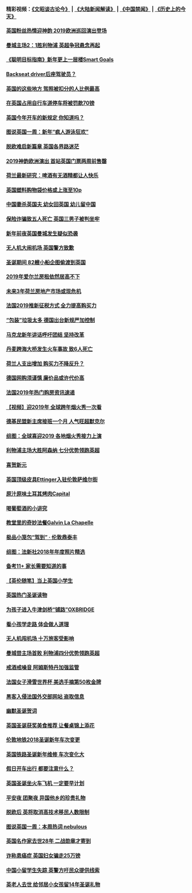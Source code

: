 #### 精彩视频：[《文昭谈古论今》](https://github.com/gfw-breaker/wenzhao/blob/master/README.md?t=01072131) | [《大陆新闻解读》](https://github.com/gfw-breaker/ntdtv-comedy/blob/master/README.md?t=01072131) | [《中国禁闻》](https://github.com/gfw-breaker/ntdtv-news/blob/master/README.md?t=01072131) | [《历史上的今天》](https://github.com/gfw-breaker/today-in-history/blob/master/README.md?t=01072131) 

#### [英国粉丝热情迎神韵 2019欧洲巡回演出登场](../pages/nsc974/n10958683.md?t=01072131) 

#### [曼城主场2：1胜利物浦 英超争冠悬念再起](../pages/nsc974/n10954843.md?t=01072131) 

#### [《聪明目标指南》新年更上一层楼Smart Goals](../pages/nsc974/n10954583.md?t=01072131) 

#### [Backseat driver后座驾驶员？](../pages/nsc974/n10954192.md?t=01072131) 

#### [英国的这些地方 驾照被扣分的人比例最高](../pages/nsc974/n10954152.md?t=01072131) 

#### [在英国占用自行车道停车将被罚款70镑](../pages/nsc974/n10954142.md?t=01072131) 

#### [英国今年开车的新规定 你知道吗？](../pages/nsc974/n10953267.md?t=01072131) 

#### [图说英国一周：新年“疯人游泳狂欢”](../pages/nsc974/n10953234.md?t=01072131) 

#### [脱欧难启新篇章 英国各界路迷茫](../pages/nsc974/n10951727.md?t=01072131) 

#### [2019神韵欧洲演出 首站英国门票两周前售罄](../pages/nsc974/n10951678.md?t=01072131) 

#### [荷兰最新研究：啤酒有无酒精都让人快乐](../pages/nsc974/n10950834.md?t=01072131) 

#### [英国塑料购物袋价格或上涨至10p](../pages/nsc974/n10951770.md?t=01072131) 

#### [中国妻杀英国夫 幼女回英国 幼儿留中国](../pages/nsc974/n10951754.md?t=01072131) 

#### [保险诈骗致五人死亡 英国三男子被判坐牢](../pages/nsc974/n10951747.md?t=01072131) 

#### [新年前夜英国曼城发生疑似恐袭](../pages/nsc974/n10951741.md?t=01072131) 

#### [无人机大闹机场 英国警方致歉](../pages/nsc974/n10951733.md?t=01072131) 

#### [圣诞期间 82艘小船企图偷渡到英国](../pages/nsc974/n10951711.md?t=01072131) 

#### [2019年爱尔兰房租依然居高不下](../pages/nsc974/n10950906.md?t=01072131) 

#### [未来3年荷兰房地产市场或现危机](../pages/nsc974/n10950888.md?t=01072131) 

#### [法国2019推新征税方式 全力提高购买力](../pages/nsc974/n10946987.md?t=01072131) 

#### [“包装”垃圾太多 德国出台新规严加控制](../pages/nsc974/n10948358.md?t=01072131) 

#### [马克龙新年讲话呼吁团结 坚持改革](../pages/nsc974/n10947012.md?t=01072131) 

#### [丹麦跨海大桥发生火车事故 致6人死亡](../pages/nsc974/n10948353.md?t=01072131) 

#### [荷兰人支出增加 购买力不降反升？](../pages/nsc974/n10948390.md?t=01072131) 

#### [德国网购须谨慎 廉价品或许代价高](../pages/nsc974/n10948233.md?t=01072131) 

#### [法国2019年热门购房资讯速递](../pages/nsc974/n10947033.md?t=01072131) 

#### [【视频】迎2019年 全球跨年烟火秀一次看](../pages/nsc974/n10946627.md?t=01072131) 

#### [德基民盟新主席接班一个月 人气旺超默克尔](../pages/nsc974/n10946634.md?t=01072131) 

#### [组图：全球喜迎2019 各地烟火秀接力上演](../pages/nsc974/n10945584.md?t=01072131) 

#### [利物浦主场大胜阿森纳 七分优势领跑英超](../pages/nsc974/n10945421.md?t=01072131) 

#### [喜贺新元](../pages/nsc974/n10936605.md?t=01072131) 

#### [英国顶级皮具Ettinger入驻伦敦萨维尔街](../pages/nsc974/n10936595.md?t=01072131) 

#### [原汁原味土耳其烤肉Capital](../pages/nsc974/n10936573.md?t=01072131) 

#### [喝葡萄酒的小讲究](../pages/nsc974/n10936535.md?t=01072131) 

#### [教堂里的奇妙法餐Galvin La Chapelle](../pages/nsc974/n10935913.md?t=01072131) 

#### [极品小笼包“驾到” · 伦敦鼎泰丰](../pages/nsc974/n10935791.md?t=01072131) 

#### [组图：法新社2018年年度照片精选](../pages/nsc974/n10935213.md?t=01072131) 

#### [备考11+ 家长需要知道的事](../pages/nsc974/n10934312.md?t=01072131) 

#### [【英伦随笔】当上英国小学生](../pages/nsc974/n10934305.md?t=01072131) 

#### [英国热门圣诞读物](../pages/nsc974/n10934285.md?t=01072131) 

#### [为孩子进入牛津剑桥“铺路”OXBRIDGE](../pages/nsc974/n10934233.md?t=01072131) 

#### [看小孩学走路 体会做人道理](../pages/nsc974/n10934169.md?t=01072131) 

#### [无人机闯机场  十万旅客受影响](../pages/nsc974/n10934028.md?t=01072131) 

#### [曼城尝主场首败 利物浦四分优势领跑英超](../pages/nsc974/n10932818.md?t=01072131) 

#### [戒酒戒噪音 阿姆斯特丹加强监管](../pages/nsc974/n10928070.md?t=01072131) 

#### [法国女子滑雪世界杯 美选手摘第50枚金牌](../pages/nsc974/n10927351.md?t=01072131) 

#### [黑客入侵法国外交部网站 盗取信息](../pages/nsc974/n10927269.md?t=01072131) 

#### [幽默圣诞贺词](../pages/nsc974/n10926672.md?t=01072131) 

#### [英国圣诞获奖美食推荐 让餐桌锦上添花](../pages/nsc974/n10926641.md?t=01072131) 

#### [伦敦地铁2018圣诞新年车次变更](../pages/nsc974/n10926629.md?t=01072131) 

#### [英国铁路圣诞新年维修 车次变化大](../pages/nsc974/n10926618.md?t=01072131) 

#### [假日开车出行 都要注意什么？](../pages/nsc974/n10926610.md?t=01072131) 

#### [英国圣诞坐火车飞机 一定要早计划](../pages/nsc974/n10926599.md?t=01072131) 

#### [平安夜 团聚夜 异国他乡的珍贵礼物](../pages/nsc974/n10925634.md?t=01072131) 

#### [脱欧后 英将取消高技术移民人数限制](../pages/nsc974/n10924981.md?t=01072131) 

#### [图说英国一周：本周热词 nebulous](../pages/nsc974/n10925020.md?t=01072131) 

#### [英国名作家去世28年 二战勋章才寄到](../pages/nsc974/n10925014.md?t=01072131) 

#### [诈称患癌症 英国妇女骗走25万镑](../pages/nsc974/n10925008.md?t=01072131) 

#### [中国小留学生失踪  英警方吁民众提供线索](../pages/nsc974/n10925001.md?t=01072131) 

#### [英老人去世 给邻居小女孩留14年圣诞礼物](../pages/nsc974/n10924997.md?t=01072131) 

